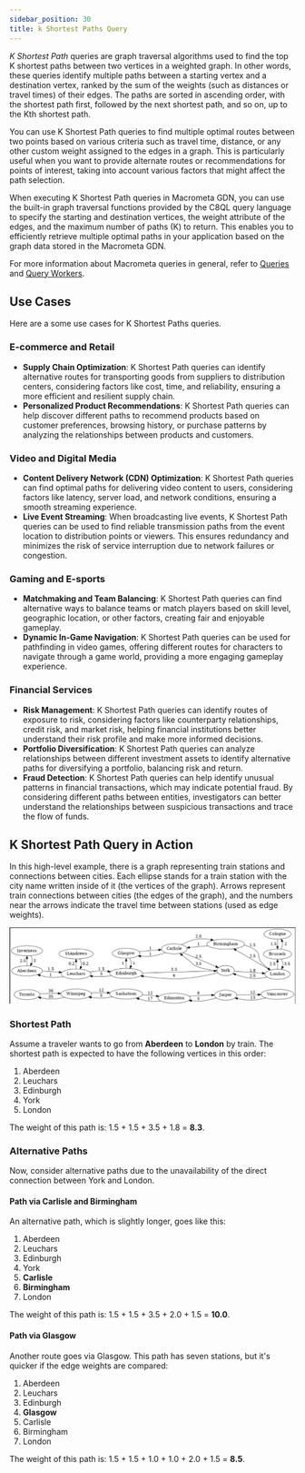 ```yaml
---
sidebar_position: 30
title: k Shortest Paths Query
---
```


_K Shortest Path_ queries are graph traversal algorithms used to find the top K shortest paths between two vertices in a weighted graph. In other words, these queries identify multiple paths between a starting vertex and a destination vertex, ranked by the sum of the weights (such as distances or travel times) of their edges. The paths are sorted in ascending order, with the shortest path first, followed by the next shortest path, and so on, up to the Kth shortest path.

You can use K Shortest Path queries to find multiple optimal routes between two points based on various criteria such as travel time, distance, or any other custom weight assigned to the edges in a graph. This is particularly useful when you want to provide alternate routes or recommendations for points of interest, taking into account various factors that might affect the path selection.

When executing K Shortest Path queries in Macrometa GDN, you can use the built-in graph traversal functions provided by the C8QL query language to specify the starting and destination vertices, the weight attribute of the edges, and the maximum number of paths (K) to return. This enables you to efficiently retrieve multiple optimal paths in your application based on the graph data stored in the Macrometa GDN.

For more information about Macrometa queries in general, refer to [Queries](../../../queries/) and [Query Workers](../../../queryworkers/).

## Use Cases

Here are a some use cases for K Shortest Paths queries.

### E-commerce and Retail

- **Supply Chain Optimization**: K Shortest Path queries can identify alternative routes for transporting goods from suppliers to distribution centers, considering factors like cost, time, and reliability, ensuring a more efficient and resilient supply chain.
- **Personalized Product Recommendations**: K Shortest Path queries can help discover different paths to recommend products based on customer preferences, browsing history, or purchase patterns by analyzing the relationships between products and customers.

### Video and Digital Media

- **Content Delivery Network (CDN) Optimization**: K Shortest Path queries can find optimal paths for delivering video content to users, considering factors like latency, server load, and network conditions, ensuring a smooth streaming experience.
- **Live Event Streaming**: When broadcasting live events, K Shortest Path queries can be used to find reliable transmission paths from the event location to distribution points or viewers. This ensures redundancy and minimizes the risk of service interruption due to network failures or congestion.

### Gaming and E-sports

- **Matchmaking and Team Balancing**: K Shortest Path queries can find alternative ways to balance teams or match players based on skill level, geographic location, or other factors, creating fair and enjoyable gameplay.
- **Dynamic In-Game Navigation**: K Shortest Path queries can be used for pathfinding in video games, offering different routes for characters to navigate through a game world, providing a more engaging gameplay experience.

### Financial Services

- **Risk Management**: K Shortest Path queries can identify routes of exposure to risk, considering factors like counterparty relationships, credit risk, and market risk, helping financial institutions better understand their risk profile and make more informed decisions.
- **Portfolio Diversification**: K Shortest Path queries can analyze relationships between different investment assets to identify alternative paths for diversifying a portfolio, balancing risk and return.
- **Fraud Detection**: K Shortest Path queries can help identify unusual patterns in financial transactions, which may indicate potential fraud. By considering different paths between entities, investigators can better understand the relationships between suspicious transactions and trace the flow of funds.

## K Shortest Path Query in Action

In this high-level example, there is a graph representing train stations and connections between cities. Each ellipse stands for a train station with the city name written inside of it (the vertices of the graph). Arrows represent train connections between cities (the edges of the graph), and the numbers near the arrows indicate the travel time between stations (used as edge weights).

![Train Connection Map](/img/train_map.png)

### Shortest Path

Assume a traveler wants to go from **Aberdeen** to **London** by train. The shortest path is expected to have the following vertices in this order:

1. Aberdeen
2. Leuchars
3. Edinburgh
4. York
5. London

The weight of this path is: 1.5 + 1.5 + 3.5 + 1.8 = **8.3**.

### Alternative Paths

Now, consider alternative paths due to the unavailability of the direct connection between York and London.

#### Path via Carlisle and Birmingham

An alternative path, which is slightly longer, goes like this:

1. Aberdeen
2. Leuchars
3. Edinburgh
4. York
5. **Carlisle**
6. **Birmingham**
7. London

The weight of this path is: 1.5 + 1.5 + 3.5 + 2.0 + 1.5 = **10.0**.

#### Path via Glasgow

Another route goes via Glasgow. This path has seven stations, but it's quicker if the edge weights are compared:

1. Aberdeen
2. Leuchars
3. Edinburgh
4. **Glasgow**
5. Carlisle
6. Birmingham
7. London

The weight of this path is: 1.5 + 1.5 + 1.0 + 1.0 + 2.0 + 1.5 = **8.5**.
